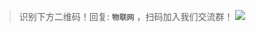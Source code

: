 <!--
.. title: 关于
.. slug: about
.. date: 2021-09-20 18:21:38 UTC+1
.. tags: 
.. category: category
.. link: link
.. description:
.. type: text
-->




>识别下方二维码！回复: **`物联网`** ，扫码加入我们交流群！
![](https://files.mdnice.com/user/11463/62a450ef-66ab-4051-a322-0752101b8ea8.png)

